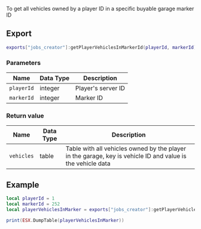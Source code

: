 To get all vehicles owned by a player ID in a specific buyable garage marker ID

## Export
``` lua
exports["jobs_creator"]:getPlayerVehiclesInMarkerId(playerId, markerId)
```

### Parameters

| Name              | Data Type | Description                 |
| -                 | -         | -                 |
| `playerId`         | integer    | Player's server ID  |
| `markerId`         | integer    | Marker ID  |

### Return value
| Name              | Data Type | Description                                       |
| -                 | -         | -                                                 |
| `vehicles`  | table   | Table with all vehicles owned by the player in the garage, key is vehicle ID and value is the vehicle data |

## Example
``` lua
local playerId = 1
local markerId = 252
local playerVehiclesInMarker = exports["jobs_creator"]:getPlayerVehiclesInMarkerId(playerId, markerId)

print(ESX.DumpTable(playerVehiclesInMarker))
```